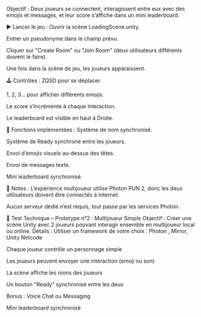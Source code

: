 Objectif :
Deux joueurs se connectent, interagissent entre eux avec des emojis et messages, et leur score s’affiche dans un mini leaderboard.

▶️ Lancer le jeu :
Ouvrir la scène LoadingScene.unity.

Entrer un pseudonyme dans le champ prévu.

Cliquer sur "Create Room" ou "Join Room" (deux utilisateurs différents doivent le faire).

Une fois dans la scène de jeu, les joueurs apparaissent.

🕹️ Contrôles :
ZQSD pour se déplacer.

1, 2, 3... pour afficher différents emojis.

Le score s’incrémente à chaque interaction.

Le leaderboard est visible en haut à Droite.

📱 Fonctions implémentées :
Système de nom synchronisé.

Système de Ready synchrone entre les joueurs.

Envoi d’emojis visuels au-dessus des têtes.

Envoi de messages texte.

Mini leaderboard synchronisé.

📝 Notes :
L’expérience multijoueur utilise Photon PUN 2, donc les deux utilisateurs doivent être connectés à Internet.

Aucun serveur dédié n’est requis, tout passe par les services Photon.

🔧 Test Technique – Prototype n°2 : Multijoueur Simple
Objectif :
Créer une scène Unity avec 2 joueurs pouvant interagir ensemble en multijoueur local ou online.
Détails :
Utiliser un framework de votre choix : Photon , Mirror, Unity Netcode


Chaque joueur contrôle un personnage simple


Les joueurs peuvent envoyer une interaction (emoji ou son)


La scène affiche les noms des joueurs


Un bouton "Ready" synchronisé entre les deux


Bonus :
Voice Chat ou Messaging


Mini leaderboard synchronisé
